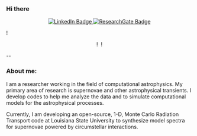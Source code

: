 ### Hi there

<!--
<div id="header" align="center">
  <img src="https://media.giphy.com/media/M9gbBd9nbDrOTu1Mqx/giphy.gif" width="100"/>
</div>
-->

<div id="badges" align='center'>
  <a href="https://www.linkedin.com/in/gururaj-wagle">
    <img src="https://img.shields.io/badge/LinkedIn-blue?style=for-the-badge&logo=linkedin&logoColor=white" alt="LinkedIn Badge"/>
  </a>
  <a href="https://www.researchgate.net/profile/Gururaj_Wagle">
    <img src="https://img.shields.io/badge/ResearchGate-green?style=for-the-badge&logo=researchgate&logoColor=white" alt="ResearchGate Badge"/>
  </a>
</div>

!<div id="badges" align='center'>
!  <img src="https://komarev.com/ghpvc/?username=gururajw&style=flat-square&color=blue" alt=""/>
!</div>

--

### About me:

I am a researcher working in the field of computational astrophysics. My primary area of research is supernovae and other astrophysical transients. I develop codes to help me analyze the data and to simulate computational models for the astrophysical processes. 

Currently, I am developing an open-source, 1-D, Monte Carlo Radiation Transport code at Louisiana State University to synthesize model spectra for supernovae powered by circumstellar interactions. 

<!--
**gururajw/gururajw** is a ✨ _special_ ✨ repository because its `README.md` (this file) appears on your GitHub profile.

Here are some ideas to get you started:

- 🔭 I’m currently working on ...
- 🌱 I’m currently learning ...
- 👯 I’m looking to collaborate on ...
- 🤔 I’m looking for help with ...
- 💬 Ask me about ...
- 📫 How to reach me: ...
- 😄 Pronouns: ...
- ⚡ Fun fact: ...
-->
